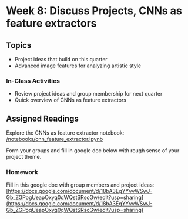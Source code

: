 # Week 8: Discuss Projects, CNNs as feature extractors

## Topics

* Project ideas that build on this quarter
* Advanced image features for analyzing artistic style

### In-Class Activities

* Review project ideas and group membership for next quarter
* Quick overview of CNNs as feature extractors

## Assigned Readings

Explore the CNNs as feature extractor notebook: [/notebooks/cnn_feature_extractor.ipynb](cnn_feature_extractor.ipynb)

Form your groups and fill in google doc below with rough sense of your project theme.

### Homework

Fill in this google doc with group members and project ideas: [https://docs.google.com/document/d/18bA3EgYYvvWSwJ-Gb_ZGPogUeapOxyq0qWQstSRscGw/edit?usp=sharing](https://docs.google.com/document/d/18bA3EgYYvvWSwJ-Gb_ZGPogUeapOxyq0qWQstSRscGw/edit?usp=sharing)
